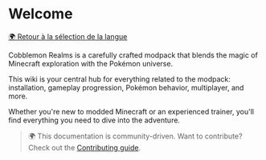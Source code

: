 # Welcome

[🌍 Retour à la sélection de la langue](https://app.gitbook.com/s/MoNV72ip5YoBD0RvKQwp/)

Cobblemon Realms is a carefully crafted modpack that blends the magic of Minecraft exploration with the Pokémon universe.

This wiki is your central hub for everything related to the modpack: installation, gameplay progression, Pokémon behavior, multiplayer, and more.

Whether you're new to modded Minecraft or an experienced trainer, you'll find everything you need to dive into the adventure.

> 🌍 This documentation is community-driven. Want to contribute? Check out the [Contributing guide](contributing.md).
